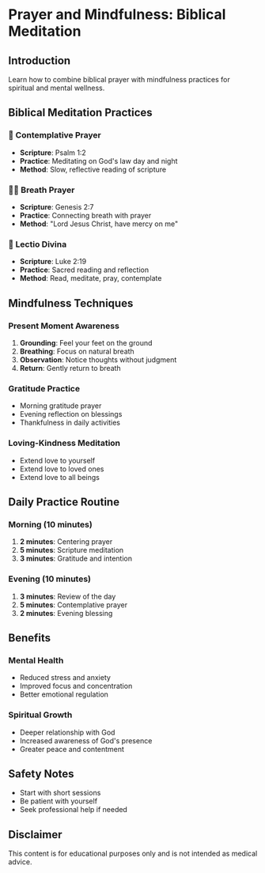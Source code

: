 # Prayer and Mindfulness: Biblical Meditation

## Introduction
Learn how to combine biblical prayer with mindfulness practices for spiritual and mental wellness.

## Biblical Meditation Practices

### 🙏 Contemplative Prayer
- **Scripture**: Psalm 1:2
- **Practice**: Meditating on God's law day and night
- **Method**: Slow, reflective reading of scripture

### 🧘‍♀️ Breath Prayer
- **Scripture**: Genesis 2:7
- **Practice**: Connecting breath with prayer
- **Method**: "Lord Jesus Christ, have mercy on me"

### 📖 Lectio Divina
- **Scripture**: Luke 2:19
- **Practice**: Sacred reading and reflection
- **Method**: Read, meditate, pray, contemplate

## Mindfulness Techniques

### Present Moment Awareness
1. **Grounding**: Feel your feet on the ground
2. **Breathing**: Focus on natural breath
3. **Observation**: Notice thoughts without judgment
4. **Return**: Gently return to breath

### Gratitude Practice
- Morning gratitude prayer
- Evening reflection on blessings
- Thankfulness in daily activities

### Loving-Kindness Meditation
- Extend love to yourself
- Extend love to loved ones
- Extend love to all beings

## Daily Practice Routine

### Morning (10 minutes)
1. **2 minutes**: Centering prayer
2. **5 minutes**: Scripture meditation
3. **3 minutes**: Gratitude and intention

### Evening (10 minutes)
1. **3 minutes**: Review of the day
2. **5 minutes**: Contemplative prayer
3. **2 minutes**: Evening blessing

## Benefits

### Mental Health
- Reduced stress and anxiety
- Improved focus and concentration
- Better emotional regulation

### Spiritual Growth
- Deeper relationship with God
- Increased awareness of God's presence
- Greater peace and contentment

## Safety Notes
- Start with short sessions
- Be patient with yourself
- Seek professional help if needed

## Disclaimer
This content is for educational purposes only and is not intended as medical advice. 